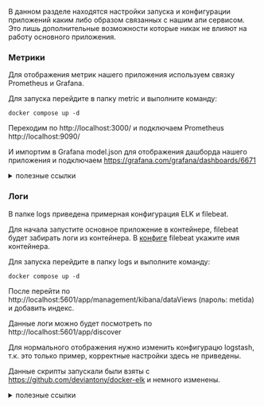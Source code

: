 В данном разделе находятся настройки запуска и конфигурации приложений каким либо образом связанных с нашим апи сервисом.
Это лишь дополнительные возможности которые никак не влияют на работу основного приложения.

### Метрики

Для отображения метрик нашего приложения используем связку Prometheus и Grafana.

Для запуска перейдите в папку metric и выполните команду:
```
docker compose up -d
```

Переходим по http://localhost:3000/ и подключаем Prometheus http://localhost:9090/

И импортим в Grafana model.json для отображения дашборда нашего приложения и подключаем https://grafana.com/grafana/dashboards/6671

<details>
  <summary>полезные ссылки</summary>
  - https://gist.github.com/diolavr/ef6d63288a4244b8f745958041fd3f73 - примеры клиента Prometheus
</details>

### Логи

В папке logs приведена примерная конфигурация ELK и filebeat.

Для начала запустите основное приложение в контейнере, filebeat будет забирать логи из контейнера.
В [конфиге](https://github.com/Dsmit05/metida/blob/main/env-apps/logs/filebeat/config/filebeat.yml#L11) filebeat укажите имя контейнера.

Для запуска перейдите в папку logs и выполните команду:
```
docker compose up -d
```
После перейти по http://localhost:5601/app/management/kibana/dataViews (пароль: metida)
и добавить индекс.

Данные логи можно будет посмотреть по http://localhost:5601/app/discover

Для нормального отображения нужно изменить конфигурацю logstash, т.к. это только пример, корректные настройки здесь не приведены.

Данные скрипты запускали были взяты с https://github.com/deviantony/docker-elk и немного изменены.

<details>
  <summary>полезные ссылки</summary>
  - https://www.elastic.co/guide/en/beats/filebeat/current/configuration-autodiscover-hints.html
</details>
